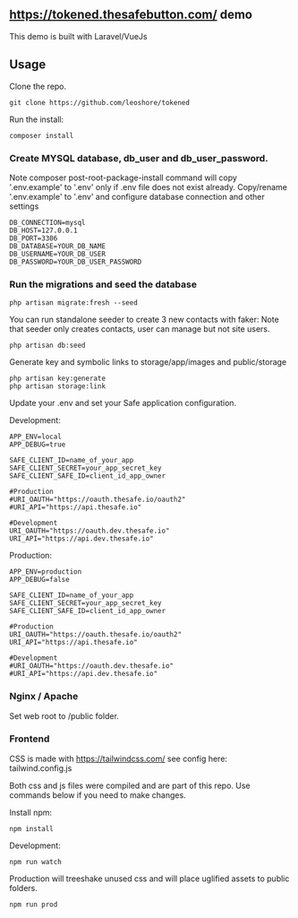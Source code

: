 ## https://tokened.thesafebutton.com/ demo

This demo is built with Laravel/VueJs

## Usage

Clone the repo. 


```
git clone https://github.com/leoshore/tokened
```

Run the install: 
```
composer install
```

### Create MYSQL database, db_user and db_user_password.

Note composer post-root-package-install command will copy '.env.example' to '.env' only if .env file does not exist already.
Copy/rename '.env.example' to '.env' and configure database connection and other settings

```
DB_CONNECTION=mysql
DB_HOST=127.0.0.1
DB_PORT=3306
DB_DATABASE=YOUR_DB_NAME
DB_USERNAME=YOUR_DB_USER
DB_PASSWORD=YOUR_DB_USER_PASSWORD
```

### Run the migrations and seed the database

```
php artisan migrate:fresh --seed
```
You can run standalone seeder to create 3 new contacts with faker:
Note that seeder only creates contacts, user can manage but not site users.

```
php artisan db:seed
```

Generate key and symbolic links to storage/app/images and public/storage
```
php artisan key:generate
php artisan storage:link
```

Update your .env and set your Safe application configuration.

Development:

```
APP_ENV=local
APP_DEBUG=true

SAFE_CLIENT_ID=name_of_your_app
SAFE_CLIENT_SECRET=your_app_secret_key
SAFE_CLIENT_SAFE_ID=client_id_app_owner

#Production
#URI_OAUTH="https://oauth.thesafe.io/oauth2"
#URI_API="https://api.thesafe.io"

#Development
URI_OAUTH="https://oauth.dev.thesafe.io"
URI_API="https://api.dev.thesafe.io"
```

Production:

```
APP_ENV=production
APP_DEBUG=false

SAFE_CLIENT_ID=name_of_your_app
SAFE_CLIENT_SECRET=your_app_secret_key
SAFE_CLIENT_SAFE_ID=client_id_app_owner

#Production
URI_OAUTH="https://oauth.thesafe.io/oauth2"
URI_API="https://api.thesafe.io"

#Development
#URI_OAUTH="https://oauth.dev.thesafe.io"
#URI_API="https://api.dev.thesafe.io"
```

### Nginx / Apache
Set web root to /public folder.


### Frontend

CSS is made with https://tailwindcss.com/
see config here: tailwind.config.js

Both css and js files were compiled and are part of this repo. 
Use commands below if you need to make changes.

Install npm:
```
npm install
```

Development:

```
npm run watch
```

Production will treeshake unused css and will place uglified assets to public folders.

```
npm run prod
```

